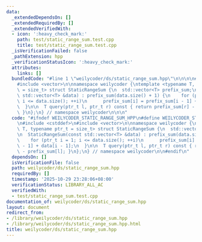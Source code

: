 ```yaml
---
data:
  _extendedDependsOn: []
  _extendedRequiredBy: []
  _extendedVerifiedWith:
  - icon: ':heavy_check_mark:'
    path: test/static_range_sum.test.cpp
    title: test/static_range_sum.test.cpp
  _isVerificationFailed: false
  _pathExtension: hpp
  _verificationStatusIcon: ':heavy_check_mark:'
  attributes:
    links: []
  bundledCode: "#line 1 \"weilycoder/ds/static_range_sum.hpp\"\n\n\n\n#include <cstddef>\n\
    #include <vector>\n\nnamespace weilycoder {\ntemplate <typename T, typename ptr_t\
    \ = size_t> struct StaticRangeSum {\n  std::vector<T> prefix_sum;\n\n  StaticRangeSum(const\
    \ std::vector<T> &data) : prefix_sum(data.size() + 1) {\n    for (ptr_t i = 1;\
    \ i <= data.size(); ++i)\n      prefix_sum[i] = prefix_sum[i - 1] + data[i - 1];\n\
    \  }\n\n  T query(ptr_t l, ptr_t r) const { return prefix_sum[r] - prefix_sum[l];\
    \ }\n};\n} // namespace weilycoder\n\n\n"
  code: "#ifndef WEILYCODER_STATIC_RANGE_SUM_HPP\n#define WEILYCODER_STATIC_RANGE_SUM_HPP\n\
    \n#include <cstddef>\n#include <vector>\n\nnamespace weilycoder {\ntemplate <typename\
    \ T, typename ptr_t = size_t> struct StaticRangeSum {\n  std::vector<T> prefix_sum;\n\
    \n  StaticRangeSum(const std::vector<T> &data) : prefix_sum(data.size() + 1) {\n\
    \    for (ptr_t i = 1; i <= data.size(); ++i)\n      prefix_sum[i] = prefix_sum[i\
    \ - 1] + data[i - 1];\n  }\n\n  T query(ptr_t l, ptr_t r) const { return prefix_sum[r]\
    \ - prefix_sum[l]; }\n};\n} // namespace weilycoder\n\n#endif\n"
  dependsOn: []
  isVerificationFile: false
  path: weilycoder/ds/static_range_sum.hpp
  requiredBy: []
  timestamp: '2025-10-29 23:28:06+08:00'
  verificationStatus: LIBRARY_ALL_AC
  verifiedWith:
  - test/static_range_sum.test.cpp
documentation_of: weilycoder/ds/static_range_sum.hpp
layout: document
redirect_from:
- /library/weilycoder/ds/static_range_sum.hpp
- /library/weilycoder/ds/static_range_sum.hpp.html
title: weilycoder/ds/static_range_sum.hpp
---
```

